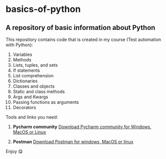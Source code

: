# basics-of-python
## A repository of basic information about Python

This repository contains code that is created in my course (Test automation with Python):
1. Variables
2. Methods
3. Lists, tuples, and sets
4. If statements
5. List comprehension
6. Dictionaries
7. Classes and objects
8. Static and class methods
9. Args and Kwargs
10. Passing functions as arguments
11. Decorators

Tools and links you need:
1. **Pycharm community**
[Download Pycharm community for Windows, MacOS or Linux](https://www.jetbrains.com/pycharm/download/#section=linux)

2. **Postman**
[Download Postman for windows, MacOS or linux](https://www.getpostman.com/apps)


Enjoy :yum:
